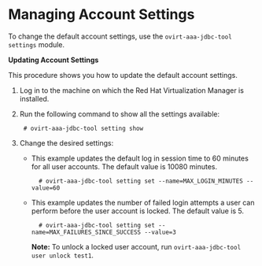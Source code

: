# Managing Account Settings

To change the default account settings, use the `ovirt-aaa-jdbc-tool` `settings` module.

**Updating Account Settings**

This procedure shows you how to update the default account settings.

1. Log in to the machine on which the Red Hat Virtualization Manager is installed.

2. Run the following command to show all the settings available:

        # ovirt-aaa-jdbc-tool setting show

3. Change the desired settings: 

    * This example updates the default log in session time to 60 minutes for all user accounts. The default value is 10080 minutes.

            # ovirt-aaa-jdbc-tool setting set --name=MAX_LOGIN_MINUTES --value=60

    * This example updates the number of failed login attempts a user can perform before the user account is locked. The default value is 5.

            # ovirt-aaa-jdbc-tool setting set --name=MAX_FAILURES_SINCE_SUCCESS --value=3

        **Note:** To unlock a locked user account, run `ovirt-aaa-jdbc-tool user unlock test1`.
